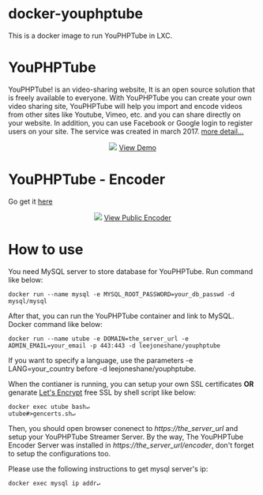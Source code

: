 # docker-youphptube

This is a docker image to run YouPHPTube in LXC.

# YouPHPTube
YouPHPTube! is an video-sharing website, It is an open source solution that is freely available to everyone. With YouPHPTube you can create your own video sharing site, YouPHPTube will help you import and encode videos from other sites like Youtube, Vimeo, etc. and you can share directly on your website. In addition, you can use Facebook or Google login to register users on your site. The service was created in march 2017. [more detail...](https://github.com/DanielnetoDotCom/YouPHPTube)

<div align="center">
<img src="http://www.youphptube.com/img/prints/prints7.png">
<a href="http://demo.youphptube.com/" target="_blank">View Demo</a>
</div>

# YouPHPTube - Encoder
Go get it <a href="https://github.com/DanielnetoDotCom/YouPHPTube-Encoder" target="_blank">here</a>

<div align="center">
<img src="https://youphptube.com/img/prints/encoder.png">
<a href="https://encoder.youphptube.com/" target="_blank">View Public Encoder</a>
</div>

# How to use
You need MySQL server to store database for YouPHPTube. Run command like below:
```
docker run --name mysql -e MYSQL_ROOT_PASSWORD=your_db_passwd -d mysql/mysql
```
After that, you can run the YouPHPTube container and link to MySQL. Docker command like below:
```
docker run --name utube -e DOMAIN=the_server_url -e ADMIN_EMAIL=your_email -p 443:443 -d leejoneshane/youphptube
```
If you want to specify a language, use the parameters -e LANG=your_country before -d leejoneshane/youphptube.

When the contianer is running, you can setup your own SSL certificates **OR** genarate [Let's Encrypt](https://letsencrypt.org/) free SSL by shell script like below:
```
docker exec utube bash↵
utube#>gencerts.sh↵
```
Then, you should open browser conenect to <em>https://the_server_url</em> and setup your YouPHPTube Streamer Server. By the way, The YouPHPTube Encoder Server was installed in <em>https://the_server_url/encoder</em>, don't forget to setup the configurations too.

Please use the following instructions to get mysql server's ip:
```
docker exec mysql ip addr↵
```
